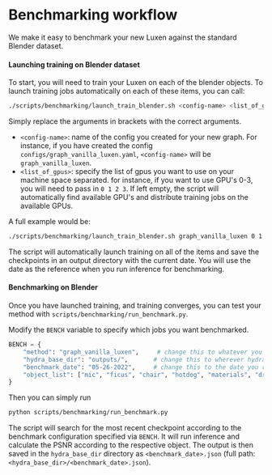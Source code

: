 # Benchmarking workflow

We make it easy to benchmark your new Luxen against the standard Blender dataset.

#### Launching training on Blender dataset

To start, you will need to train your Luxen on each of the blender objects.
To launch training jobs automatically on each of these items, you can call:

```bash
./scripts/benchmarking/launch_train_blender.sh <config-name> <list_of_gpus>
```

Simply replace the arguments in brackets with the correct arguments.
* `<config-name>`: name of the config you created for your new graph. For instance, if you have created the config `configs/graph_vanilla_luxen.yaml`, `<config-name>` will be `graph_vanilla_luxen`.
* `<list_of_gpus>`: specify the list of gpus you want to use on your machine space separated. for instance, if you want to use GPU's 0-3, you will need to pass in `0 1 2 3`. If left empty, the script will automatically find available GPU's and distribute training jobs on the available GPUs.

A full example would be:

```bash
./scripts/benchmarking/launch_train_blender.sh graph_vanilla_luxen 0 1 2 3
```

The script will automatically launch training on all of the items and save the checkpoints in an output directory with the current date. 
You will use the date as the reference when you run inference for benchmarking.

#### Benchmarking on Blender
Once you have launched training, and training converges, you can test your method with `scripts/benchmarking/run_benchmark.py`.

Modify the `BENCH` variable to specify which jobs you want benchmarked. 

```python
BENCH = {
    "method": "graph_vanilla_luxen",     # change this to whatever you want
    "hydra_base_dir": "outputs/",       # change this to wherever hydra's default output directory is
    "benchmark_date": "05-26-2022",     # change this to the date you ran the benchmarking
    "object_list": ["mic", "ficus", "chair", "hotdog", "materials", "drums", "ship", "lego"],
}
```

Then you can simply run

```bash
python scripts/benchmarking/run_benchmark.py

```

The script will search for the most recent checkpoint according to the benchmark configuration specified via `BENCH`. It will run inference and calculate the PSNR according to the respective object. The output is then saved in the `hydra_base_dir` directory as `<benchmark_date>.json` (full path: `<hydra_base_dir>/<benchmark_date>.json`).